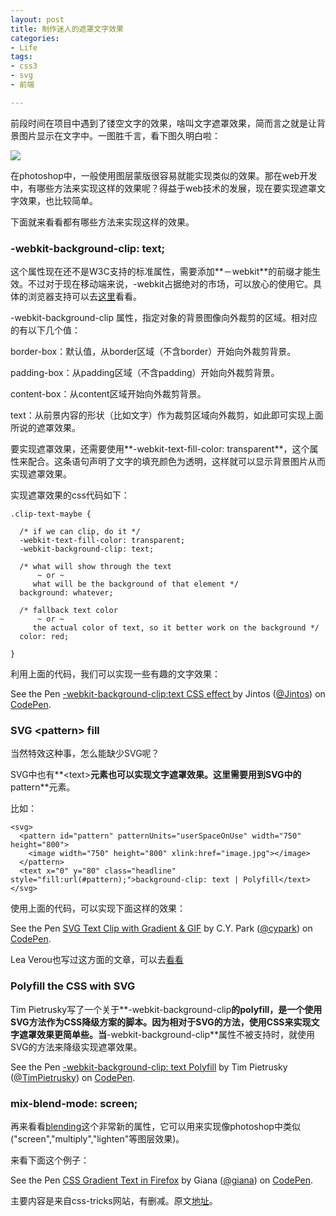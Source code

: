 ```yaml
---
layout: post
title: 制作迷人的遮罩文字效果
categories:
- Life
tags:
- css3
- svg
- 前端

---
```


前段时间在项目中遇到了镂空文字的效果，啥叫文字遮罩效果，简而言之就是让背景图片显示在文字中。一图胜千言，看下图久明白啦：

![](https://cdn.css-tricks.com/wp-content/uploads/2015/09/ps-outlinetext.gif)

在photoshop中，一般使用图层蒙版很容易就能实现类似的效果。那在web开发中，有哪些方法来实现这样的效果呢？得益于web技术的发展，现在要实现遮罩文字效果，也比较简单。

下面就来看看都有哪些方法来实现这样的效果。

### -webkit-background-clip: text;

这个属性现在还不是W3C支持的标准属性，需要添加**－webkit**的前缀才能生效。不过对于现在移动端来说，-webkit占据绝对的市场，可以放心的使用它。具体的浏览器支持可以去[这里](http://caniuse.com/#search=-webkit-background-clip)看看。

-webkit-background-clip 属性，指定对象的背景图像向外裁剪的区域。相对应的有以下几个值：

border-box：默认值，从border区域（不含border）开始向外裁剪背景。

padding-box：从padding区域（不含padding）开始向外裁剪背景。

content-box：从content区域开始向外裁剪背景。

text：从前景内容的形状（比如文字）作为裁剪区域向外裁剪，如此即可实现上面所说的遮罩效果。

要实现遮罩效果，还需要使用**-webkit-text-fill-color: transparent**，这个属性来配合。这条语句声明了文字的填充颜色为透明，这样就可以显示背景图片从而实现遮罩效果。

实现遮罩效果的css代码如下：


```
.clip-text-maybe {
  
  /* if we can clip, do it */
  -webkit-text-fill-color: transparent;
  -webkit-background-clip: text;

  /* what will show through the text
      ~ or ~
     what will be the background of that element */
  background: whatever;

  /* fallback text color
      ~ or ~
     the actual color of text, so it better work on the background */
  color: red;
 
}
```

利用上面的代码，我们可以实现一些有趣的文字效果：

<p data-height="268" data-theme-id="17491" data-slug-hash="crlxk" data-default-tab="result" data-user="Jintos" class='codepen'>See the Pen <a href='http://codepen.io/Jintos/pen/crlxk/'>-webkit-background-clip:text CSS effect </a> by Jintos (<a href='http://codepen.io/Jintos'>@Jintos</a>) on <a href='http://codepen.io'>CodePen</a>.</p>
<script async src="//assets.codepen.io/assets/embed/ei.js"></script>

### SVG &lt;pattern&gt; fill

当然特效这种事，怎么能缺少SVG呢？

SVG中也有**&lt;text&gt;**元素也可以实现文字遮罩效果。这里需要用到SVG中的**pattern**元素。

比如：


```
<svg>
  <pattern id="pattern" patternUnits="userSpaceOnUse" width="750" height="800">
    <image width="750" height="800" xlink:href="image.jpg"></image>
  </pattern>
  <text x="0" y="80" class="headline" style="fill:url(#pattern);">background-clip: text | Polyfill</text>
</svg>
```

使用上面的代码，可以实现下面这样的效果：

<p data-height="268" data-theme-id="17491" data-slug-hash="vOwPOd" data-default-tab="result" data-user="cypark" class='codepen'>See the Pen <a href='http://codepen.io/cypark/pen/vOwPOd/'>SVG Text Clip with Gradient & GIF</a> by C.Y. Park (<a href='http://codepen.io/cypark'>@cypark</a>) on <a href='http://codepen.io'>CodePen</a>.</p>
<script async src="//assets.codepen.io/assets/embed/ei.js"></script>

Lea Verou也写过这方面的文章，可以去[看看](http://lea.verou.me/2012/05/text-masking-the-standards-way/)

### Polyfill the CSS with SVG

Tim Pietrusky写了一个关于**-webkit-background-clip**的polyfill，是一个使用SVG方法作为CSS降级方案的脚本。因为相对于SVG的方法，使用CSS来实现文字遮罩效果更简单些。当**-webkit-background-clip**属性不被支持时，就使用SVG的方法来降级实现遮罩效果。

<p data-height="268" data-theme-id="17491" data-slug-hash="cnvBk" data-default-tab="result" data-user="TimPietrusky" class='codepen'>See the Pen <a href='http://codepen.io/TimPietrusky/pen/cnvBk/'>-webkit-background-clip: text Polyfill</a> by Tim Pietrusky (<a href='http://codepen.io/TimPietrusky'>@TimPietrusky</a>) on <a href='http://codepen.io'>CodePen</a>.</p>
<script async src="//assets.codepen.io/assets/embed/ei.js"></script>

### mix-blend-mode: screen;

再来看看[blending](https://css-tricks.com/almanac/properties/m/mix-blend-mode/)这个非常新的属性，它可以用来实现像photoshop中类似("screen","multiply","lighten"等图层效果)。

来看下面这个例子：

<p data-height="268" data-theme-id="17491" data-slug-hash="RPdLaQ" data-default-tab="result" data-user="giana" class='codepen'>See the Pen <a href='http://codepen.io/giana/pen/RPdLaQ/'>CSS Gradient Text in Firefox</a> by Giana (<a href='http://codepen.io/giana'>@giana</a>) on <a href='http://codepen.io'>CodePen</a>.</p>
<script async src="//assets.codepen.io/assets/embed/ei.js"></script>

主要内容是来自css-tricks网站，有删减。原文[地址](https://css-tricks.com/how-to-do-knockout-text/)。











